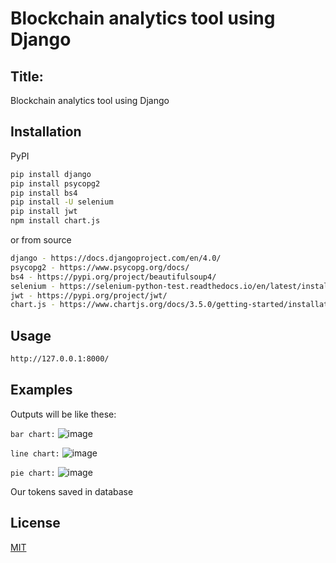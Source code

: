 # Blockchain analytics tool using Django
## Title:
Blockchain analytics tool using Django
## Installation

PyPI
```bash 
pip install django
pip install psycopg2
pip install bs4
pip install -U selenium
pip install jwt
npm install chart.js
```
or from source
```bash
django - https://docs.djangoproject.com/en/4.0/
psycopg2 - https://www.psycopg.org/docs/
bs4 - https://pypi.org/project/beautifulsoup4/
selenium - https://selenium-python-test.readthedocs.io/en/latest/installation.html
jwt - https://pypi.org/project/jwt/
chart.js - https://www.chartjs.org/docs/3.5.0/getting-started/installation.html
```
## Usage
```bash
http://127.0.0.1:8000/ 
```
## Examples
Outputs will be like these:

```bar chart:```
![image](https://user-images.githubusercontent.com/75968886/153454030-571b7421-63b3-4f0c-ae7c-25afc72f818c.png)

```line chart:```
![image](https://user-images.githubusercontent.com/75968886/153935678-7ffffe28-9449-4566-b7e9-37db2ed5550c.png)

```pie chart:```
![image](https://user-images.githubusercontent.com/75968886/153935752-e8ae9fec-d18f-4a8e-8004-51e62abcc534.png)


Our tokens saved in database
## License
[MIT](https://choosealicense.com/licenses/mit/)
